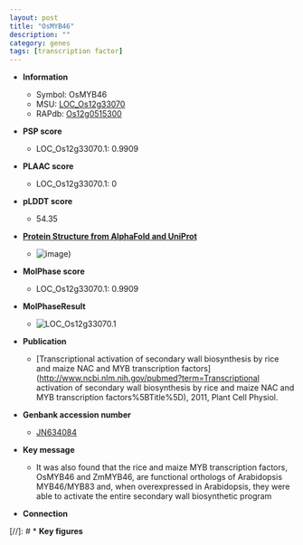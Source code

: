 ```yaml
---
layout: post
title: "OsMYB46"
description: ""
category: genes
tags: [transcription factor]
---
```


* **Information**  
    + Symbol: OsMYB46  
    + MSU: [LOC_Os12g33070](http://rice.plantbiology.msu.edu/cgi-bin/ORF_infopage.cgi?orf=LOC_Os12g33070)  
    + RAPdb: [Os12g0515300](http://rapdb.dna.affrc.go.jp/viewer/gbrowse_details/irgsp1?name=Os12g0515300)  

* **PSP score**  
    + LOC_Os12g33070.1: 0.9909 

* **PLAAC score**  
    + LOC_Os12g33070.1: 0 

* **pLDDT score**
    + 54.35

* **[Protein Structure from AlphaFold and UniProt](https://www.uniprot.org/uniprotkb/Q2QPW4/entry#structure)**
    + ![image](https://ricepsp.github.io/images/Q2/AF-Q2QPW4-F1.png))

* **MolPhase score**
    + LOC_Os12g33070.1: 0.9909

* **MolPhaseResult**
    + ![LOC_Os12g33070.1](https://ricepsp.github.io/pictures/LOC_Os12g/LOC_Os12g33070.1.png)

* **Publication**  
    + [Transcriptional activation of secondary wall biosynthesis by rice and maize NAC and MYB transcription factors](http://www.ncbi.nlm.nih.gov/pubmed?term=Transcriptional activation of secondary wall biosynthesis by rice and maize NAC and MYB transcription factors%5BTitle%5D), 2011, Plant Cell Physiol.

* **Genbank accession number**  
    + [JN634084](http://www.ncbi.nlm.nih.gov/nuccore/JN634084)

* **Key message**  
    + It was also found that the rice and maize MYB transcription factors, OsMYB46 and ZmMYB46, are functional orthologs of Arabidopsis MYB46/MYB83 and, when overexpressed in Arabidopsis, they were able to activate the entire secondary wall biosynthetic program

* **Connection**  

[//]: # * **Key figures**  


